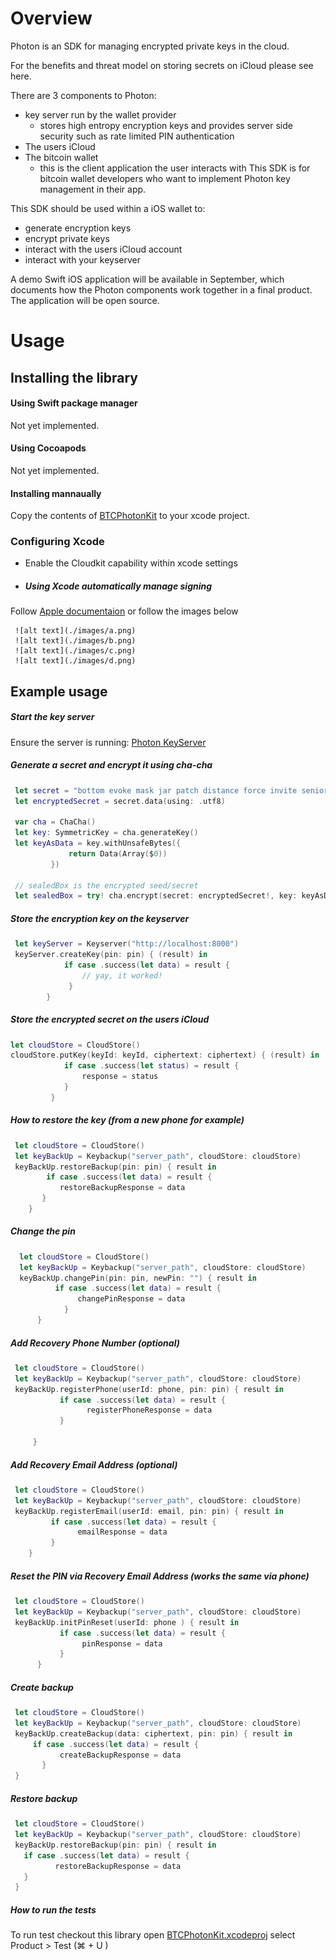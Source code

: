 # Overview
Photon is an SDK for managing encrypted private keys in the cloud.

For the benefits and threat model on storing secrets on iCloud please see here.

There are 3 components to Photon:
- key server run by the wallet provider
    - stores high entropy encryption keys and provides server side security such as rate limited PIN authentication
- The users iCloud
- The bitcoin wallet
    - this is the client application the user interacts with
This SDK is for bitcoin wallet developers who want to implement Photon key management in their app.

This SDK should be used within a iOS wallet to:
- generate encryption keys
- encrypt private keys
- interact with the users iCloud account
- interact with your keyserver

A demo Swift iOS application will be available in September, which documents how the Photon components work together in a final product. The application will be open source.

# Usage
## Installing the library

#### Using Swift package manager
Not yet implemented.

#### Using Cocoapods
Not yet implemented.

#### Installing mannaually
Copy the contents of [BTCPhotonKit](./BTCPhotonKit) to your xcode project.

### Configuring Xcode
* Enable the Cloudkit capability within xcode settings

* ##### Using Xcode automatically manage signing
Follow [Apple documentaion](https://developer.apple.com/documentation/cloudkit/enabling_cloudkit_in_your_app) or follow the images below
     
     ![alt text](./images/a.png)
     ![alt text](./images/b.png)
     ![alt text](./images/c.png)
     ![alt text](./images/d.png)

## Example usage

##### Start the key server 
Ensure the server is running: [Photon KeyServer](https://github.com/photon-sdk/photon-keyserver)

##### Generate a secret and encrypt it using cha-cha
```swift
 let secret = "bottom evoke mask jar patch distance force invite senior soccer allow youth normal beauty joke live rebel charge merge episode abandon donor screen video"
 let encryptedSecret = secret.data(using: .utf8)
 
 var cha = ChaCha()
 let key: SymmetricKey = cha.generateKey()
 let keyAsData = key.withUnsafeBytes({
             return Data(Array($0))
         })
 
 // sealedBox is the encrypted seed/secret
 let sealedBox = try! cha.encrypt(secret: encryptedSecret!, key: keyAsData)
```
##### Store the encryption key on the keyserver
```swift
 let keyServer = Keyserver("http://localhost:8000")
 keyServer.createKey(pin: pin) { (result) in
            if case .success(let data) = result {
                // yay, it worked!
             }
        }
```
##### Store the encrypted secret on the users iCloud
```swift
let cloudStore = CloudStore()
cloudStore.putKey(keyId: keyId, ciphertext: ciphertext) { (result) in
            if case .success(let status) = result {
                response = status
            }
         }

```
##### How to restore the key (from a new phone for example)
```swift
 let cloudStore = CloudStore()
 let keyBackUp = Keybackup("server_path", cloudStore: cloudStore)
 keyBackUp.restoreBackup(pin: pin) { result in
        if case .success(let data) = result {
           restoreBackupResponse = data
       }
    }

```

##### Change the pin
```swift
  let cloudStore = CloudStore()
  let keyBackUp = Keybackup("server_path", cloudStore: cloudStore)
  keyBackUp.changePin(pin: pin, newPin: "") { result in
          if case .success(let data) = result {
               changePinResponse = data
            }
      }

```
##### Add Recovery Phone Number (optional)
```swift
 let cloudStore = CloudStore()
 let keyBackUp = Keybackup("server_path", cloudStore: cloudStore)
 keyBackUp.registerPhone(userId: phone, pin: pin) { result in
           if case .success(let data) = result {
                 registerPhoneResponse = data
           }
                   
     }

```
##### Add Recovery Email Address (optional)
```swift
 let cloudStore = CloudStore()
 let keyBackUp = Keybackup("server_path", cloudStore: cloudStore)
 keyBackUp.registerEmail(userId: email, pin: pin) { result in
         if case .success(let data) = result {
               emailResponse = data
         }
    }

```
##### Reset the PIN via Recovery Email Address (works the same via phone)
```swift
 let cloudStore = CloudStore()
 let keyBackUp = Keybackup("server_path", cloudStore: cloudStore)
 keyBackUp.initPinReset(userId: phone ) { result in
           if case .success(let data) = result {
                pinResponse = data
           } 
      }

```
##### Create backup
```swift
 let cloudStore = CloudStore()
 let keyBackUp = Keybackup("server_path", cloudStore: cloudStore)
 keyBackUp.createBackup(data: ciphertext, pin: pin) { result in
     if case .success(let data) = result {
           createBackupResponse = data
       }
 }

```
##### Restore backup
```swift
 let cloudStore = CloudStore()
 let keyBackUp = Keybackup("server_path", cloudStore: cloudStore)
 keyBackUp.restoreBackup(pin: pin) { result in
   if case .success(let data) = result {
          restoreBackupResponse = data
   }
 }

```
##### How to run the tests
To run test checkout this library open [BTCPhotonKit.xcodeproj](./BTCPhotonKit.xcodeproj) 
select Product > Test  (⌘ + U )
